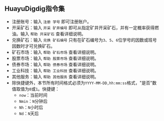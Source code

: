 ## HuayuDigdig指令集

- 注册账号：输入 `注册 学号` 即可注册账户。
- 开采矿石：输入 `开采 矿井编号` 即可从指定矿井开采矿石，并有一定概率获得燃油。输入 `帮助 开采矿石` 查看详细说明。
- 兑换矿石：输入 `兑换 矿石编号` 只有在矿石编号为`3`、`5`、`6`位学号的因数或班号因数时才可兑换矿石。
- 矿石市场：输入 `帮助 矿石市场` 查看详细说明。
- 股票市场：输入 `帮助 股票市场` 查看详细说明。
- 债券市场：输入 `帮助 债券市场` 查看详细说明。
- 工业科技：输入 `帮助 工业科技` 查看详细说明。
- 其他服务：输入 `帮助 其他服务` 查看详细说明。
- 除快捷键外，本节所有时间格式必须为`YYYY-MM-DD,hh:mm:ss`格式，"是否"数值取值为`0`或`1`。快捷键：
    - `now`：当前时间
    - `Nmin`：`N`分钟后 
    - `Nh`：`N`小时后 
    - `Nd`：`N`天后